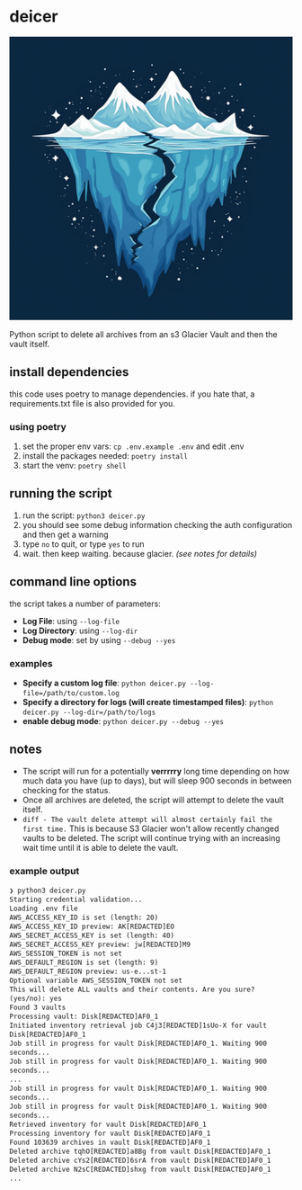 # deicer

![an image showing a cartoon version of a glacier splitting and melting.](https://github.com/rossja/deicer/blob/main/docs/img/logo.jpg)

Python script to delete all archives from an s3 Glacier Vault and then
the vault itself.

## install dependencies

this code uses poetry to manage dependencies. if you hate that, a requirements.txt
file is also provided for you.

### using poetry

1. set the proper env vars: `cp .env.example .env` and edit .env
2. install the packages needed: `poetry install`
3. start the venv: `poetry shell`


## running the script

1. run the script: `python3 deicer.py`
2. you should see some debug information checking the auth configuration and then get a warning
3. type `no` to quit, or type `yes` to run
4. wait. then keep waiting. because glacier. *(see notes for details)*

## command line options

the script takes a number of parameters:

* **Log File**: using `--log-file`
* **Log Directory**: using `--log-dir`
* **Debug mode**: set by using `--debug --yes`

### examples

* **Specify a custom log file**:  `python deicer.py --log-file=/path/to/custom.log`
* **Specify a directory for logs (will create timestamped files)**:  `python deicer.py --log-dir=/path/to/logs`
* **enable debug mode**:  `python deicer.py --debug --yes`


## notes

* The script will run for a potentially **verrrrry** long time depending on how much data you have (up to days), but will sleep 900 seconds in between checking for the status.
* Once all archives are deleted, the script will attempt to delete the vault itself.
* ```diff - The vault delete attempt will almost certainly fail the first time.``` This is because S3 Glacier won't allow recently changed vaults to be deleted. The script will continue trying with an increasing wait time until it is able to delete the vault.


### example output

```shell
❯ python3 deicer.py
Starting credential validation...
Loading .env file
AWS_ACCESS_KEY_ID is set (length: 20)
AWS_ACCESS_KEY_ID preview: AK[REDACTED]EO
AWS_SECRET_ACCESS_KEY is set (length: 40)
AWS_SECRET_ACCESS_KEY preview: jw[REDACTED]M9
AWS_SESSION_TOKEN is not set
AWS_DEFAULT_REGION is set (length: 9)
AWS_DEFAULT_REGION preview: us-e...st-1
Optional variable AWS_SESSION_TOKEN not set
This will delete ALL vaults and their contents. Are you sure? (yes/no): yes
Found 3 vaults
Processing vault: Disk[REDACTED]AF0_1
Initiated inventory retrieval job C4j3[REDACTED]1sUo-X for vault Disk[REDACTED]AF0_1
Job still in progress for vault Disk[REDACTED]AF0_1. Waiting 900 seconds...
Job still in progress for vault Disk[REDACTED]AF0_1. Waiting 900 seconds...
...
Job still in progress for vault Disk[REDACTED]AF0_1. Waiting 900 seconds...
Job still in progress for vault Disk[REDACTED]AF0_1. Waiting 900 seconds...
Retrieved inventory for vault Disk[REDACTED]AF0_1
Processing inventory for vault Disk[REDACTED]AF0_1
Found 103639 archives in vault Disk[REDACTED]AF0_1
Deleted archive tqhO[REDACTED]a8Bg from vault Disk[REDACTED]AF0_1
Deleted archive cYs2[REDACTED]6srA from vault Disk[REDACTED]AF0_1
Deleted archive N2sC[REDACTED]shxg from vault Disk[REDACTED]AF0_1
...